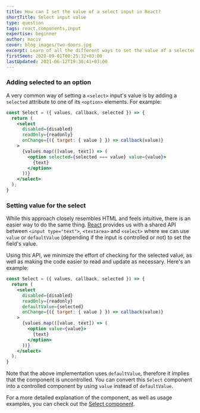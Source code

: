 ```yaml
---
title: How can I set the value of a select input in React?
shortTitle: Select input value
type: question
tags: react,components,input
expertise: beginner
author: maciv
cover: blog_images/two-doors.jpg
excerpt: Learn of all the different ways to set the value of a selected input in React with this quick guide.
firstSeen: 2020-09-01T00:25:32+03:00
lastUpdated: 2021-06-12T19:30:41+03:00
---
```


### Adding selected to an option

A very common way of setting a `<select>` input's value is by adding a `selected` attribute to one of its `<option>` elements. For example:

```jsx
const Select = ({ values, callback, selected }) => {
  return (
    <select
      disabled={disabled}
      readOnly={readonly}
      onChange={({ target: { value } }) => callback(value)}
    >
      {values.map(([value, text]) => (
        <option selected={selected === value} value={value}>
          {text}
        </option>
      ))}
    </select>
  );
}
```

### Setting value for the select

While this approach closely resembles HTML and feels intuitive, there is an easier way to do the same thing. [React](https://reactjs.org/docs/forms.html#the-select-tag) provides us with a shared API between `<input type="text">`, `<textarea>` and `<select>` where we can use `value` or `defaultValue` (depending if the input is controlled or not) to set the field's value.

Using this API, we minimize the effort of checking for the selected value, as well as making the code easier to read and update as necessary. Here's an example:

```jsx
const Select = ({ values, callback, selected }) => {
  return (
    <select
      disabled={disabled}
      readOnly={readonly}
      defaultValue={selected}
      onChange={({ target: { value } }) => callback(value)}
    >
      {values.map(([value, text]) => (
        <option value={value}>
          {text}
        </option>
      ))}
    </select>
  );
}
```

Note that the above implementation uses `defaultValue`, therefore it implies that the component is uncontrolled. You can convert this `Select` component into a controlled component by using `value` instead of `defaultValue`.

For a more detailed explanation of the component, as well as usage examples, you can check out the [Select component](/react/s/select).
